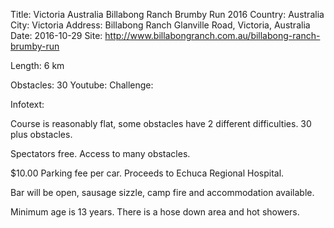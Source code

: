 Title: Victoria Australia Billabong Ranch Brumby Run 2016Country: AustraliaCity: VictoriaAddress: Billabong Ranch Glanville Road, Victoria, AustraliaDate: 2016-10-29Site: http://www.billabongranch.com.au/billabong-ranch-brumby-run

Length: 6 km
Obstacles: 30Youtube:Challenge: 
Infotext:

Course is reasonably flat, some obstacles have 2 different difficulties. 
30 plus obstacles.

Spectators free. Access to many obstacles.

$10.00 Parking fee per car. Proceeds to Echuca Regional Hospital.

Bar will be open, sausage sizzle, camp fire and accommodation available.

Minimum age is 13 years. 
There is a hose down area and hot showers.


